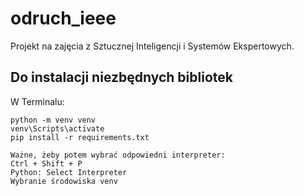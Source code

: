 # odruch_ieee
Projekt na zajęcia z Sztucznej Inteligencji i Systemów Ekspertowych.

## Do instalacji niezbędnych bibliotek
W Terminalu:
```
python -m venv venv
venv\Scripts\activate
pip install -r requirements.txt

Ważne, żeby potem wybrać odpowiedni interpreter:
Ctrl + Shift + P
Python: Select Interpreter
Wybranie środowiska venv
```
